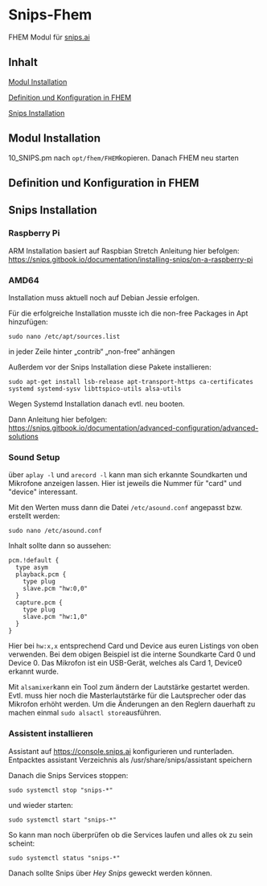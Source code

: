 # Snips-Fhem
FHEM Modul für [snips.ai](http://snips.ai)

## Inhalt
[Modul Installation](#Modul-Installation)

[Definition und Konfiguration in FHEM](#Definition-und-Konfiguration-in-FHEM)

[Snips Installation](#Snips-Installation)



## Modul Installation
10_SNIPS.pm nach `opt/fhem/FHEM`kopieren.
Danach FHEM neu starten


## Definition und Konfiguration in FHEM


## Snips Installation


### Raspberry Pi
ARM Installation basiert auf Raspbian Stretch
Anleitung hier befolgen:
https://snips.gitbook.io/documentation/installing-snips/on-a-raspberry-pi


### AMD64
Installation muss aktuell noch auf Debian Jessie erfolgen.

Für die erfolgreiche Installation musste ich die non-free Packages in Apt hinzufügen:
```
sudo nano /etc/apt/sources.list
```
in jeder Zeile hinter „contrib“ „non-free“ anhängen

Außerdem vor der Snips Installation diese Pakete installieren:
```
sudo apt-get install lsb-release apt-transport-https ca-certificates systemd systemd-sysv libttspico-utils alsa-utils
```
Wegen Systemd Installation danach evtl. neu booten.

Dann Anleitung hier befolgen:
https://snips.gitbook.io/documentation/advanced-configuration/advanced-solutions


### Sound Setup
über `aplay -l` und `arecord -l` kann man sich erkannte Soundkarten und Mikrofone anzeigen lassen.
Hier ist jeweils die Nummer für "card" und "device" interessant.

Mit den Werten muss dann die Datei `/etc/asound.conf` angepasst bzw. erstellt werden:
```
sudo nano /etc/asound.conf
```
Inhalt sollte dann so aussehen:
```
pcm.!default {
  type asym
  playback.pcm {
    type plug
    slave.pcm "hw:0,0"
  }
  capture.pcm {
    type plug
    slave.pcm "hw:1,0"
  }
}
```
Hier bei `hw:x,x` entsprechend Card und Device aus euren Listings von oben verwenden.
Bei dem obigen Beispiel ist die interne Soundkarte Card 0 und Device 0.
Das Mikrofon ist ein USB-Gerät, welches als Card 1, Device0 erkannt wurde.

Mit `alsamixer`kann ein Tool zum ändern der Lautstärke gestartet werden.
Evtl. muss hier noch die Masterlautstärke für die Lautsprecher oder das Mikrofon erhöht werden.
Um die Änderungen an den Reglern dauerhaft zu machen einmal `sudo alsactl store`ausführen.

### Assistent installieren
Assistant auf
https://console.snips.ai
konfigurieren und runterladen.
Entpacktes assistant Verzeichnis als /usr/share/snips/assistant speichern

Danach die Snips Services stoppen:
```
sudo systemctl stop "snips-*"
```
und wieder starten:
```
sudo systemctl start "snips-*"
```
So kann man noch überprüfen ob die Services laufen und alles ok zu sein scheint:
```
sudo systemctl status "snips-*"
```

Danach sollte Snips über *Hey Snips* geweckt werden können.

